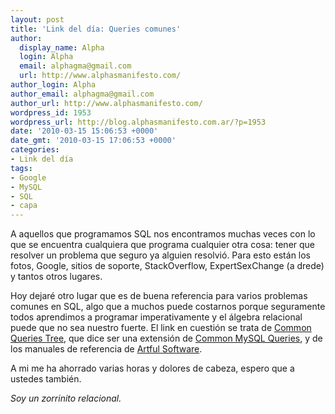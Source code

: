 ```yaml
---
layout: post
title: 'Link del día: Queries comunes'
author:
  display_name: Alpha
  login: Alpha
  email: alphagma@gmail.com
  url: http://www.alphasmanifesto.com/
author_login: Alpha
author_email: alphagma@gmail.com
author_url: http://www.alphasmanifesto.com/
wordpress_id: 1953
wordpress_url: http://blog.alphasmanifesto.com.ar/?p=1953
date: '2010-03-15 15:06:53 +0000'
date_gmt: '2010-03-15 17:06:53 +0000'
categories:
- Link del día
tags:
- Google
- MySQL
- SQL
- capa
---
```


A aquellos que programamos SQL nos encontramos muchas veces con lo que se encuentra cualquiera que programa cualquier otra cosa: tener que resolver un problema que seguro ya alguien resolvió. Para esto están los fotos, Google, sitios de soporte, StackOverflow, ExpertSexChange (a drede) y tantos otros lugares.

Hoy dejaré otro lugar que es de buena referencia para varios problemas comunes en SQL, algo que a muchos puede costarnos porque seguramente todos aprendimos a programar imperativamente y el álgebra relacional puede que no sea nuestro fuerte. El link en cuestión se trata de [Common Queries Tree](http://www.artfulsoftware.com/infotree/queries.php?&amp;bw=1280), que dice ser una extensión de [Common MySQL Queries](http://www.artfulsoftware.com/infotree/mysqlquerytree.php), y de los manuales de referencia de [Artful Software](http://www.artfulsoftware.com/).

A mi me ha ahorrado varias horas y dolores de cabeza, espero que a ustedes también.

_Soy un zorrinito relacional._
